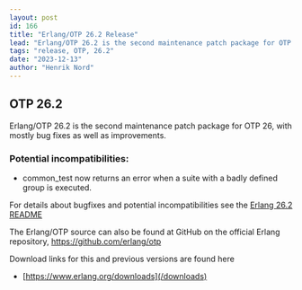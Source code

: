```yaml
---
layout: post
id: 166
title: "Erlang/OTP 26.2 Release"
lead: "Erlang/OTP 26.2 is the second maintenance patch package for OTP 26, with mostly bug fixes."
tags: "release, OTP, 26.2"
date: "2023-12-13"
author: "Henrik Nord"
---
```

## OTP 26.2

Erlang/OTP 26.2 is the second maintenance patch package for OTP 26, with mostly bug fixes as well as improvements.


### Potential incompatibilities:
* common_test now returns an error when a suite with a badly defined group is executed.

 
For details about bugfixes and potential incompatibilities see
the [Erlang 26.2 README](https://erlang.org/download/otp_src_26.2.readme) 

The Erlang/OTP source can also be found at GitHub on the official Erlang repository,
https://github.com/erlang/otp



Download links for this and previous versions are found here

- [https://www.erlang.org/downloads](/downloads)

